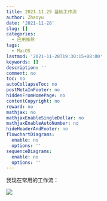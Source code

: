 ```yaml
---
title: 2021.11.29 基础工作流
author: Zhaoyu
date: '2021-11-28'
slug: []
categories:
  - 应用推荐
tags:
  - MacOS
lastmod: '2021-11-28T19:30:15+08:00'
keywords: []
description: ''
comment: no
toc: no
autoCollapseToc: no
postMetaInFooter: no
hiddenFromHomePage: no
contentCopyright: no
reward: no
mathjax: no
mathjaxEnableSingleDollar: no
mathjaxEnableAutoNumber: no
hideHeaderAndFooter: no
flowchartDiagrams:
  enable: no
  options: ''
sequenceDiagrams:
  enable: no
  options: ''
---
```

我现在常用的工作流：

![](/post/2021-11-29-基础工作流/index.zh-cn_files/WechatIMG163111111.jpg)

